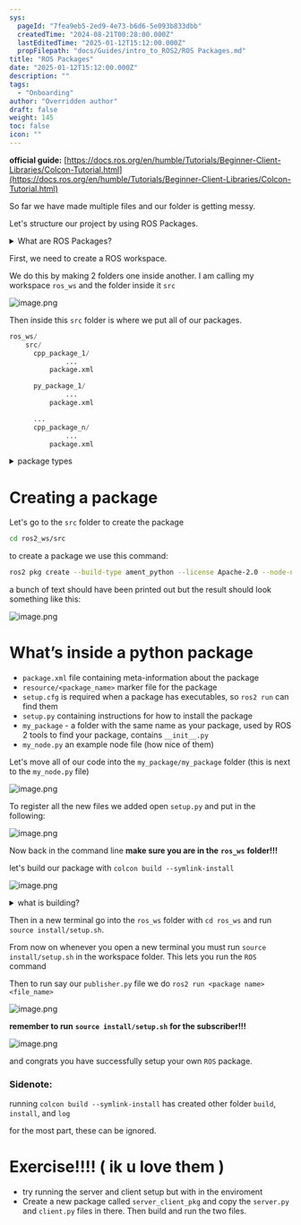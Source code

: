 ```yaml
---
sys:
  pageId: "7fea9eb5-2ed9-4e73-b6d6-5e093b833dbb"
  createdTime: "2024-08-21T00:28:00.000Z"
  lastEditedTime: "2025-01-12T15:12:00.000Z"
  propFilepath: "docs/Guides/intro_to_ROS2/ROS Packages.md"
title: "ROS Packages"
date: "2025-01-12T15:12:00.000Z"
description: ""
tags:
  - "Onboarding"
author: "Overridden author"
draft: false
weight: 145
toc: false
icon: ""
---
```


**official guide:** [https://docs.ros.org/en/humble/Tutorials/Beginner-Client-Libraries/Colcon-Tutorial.html](https://docs.ros.org/en/humble/Tutorials/Beginner-Client-Libraries/Colcon-Tutorial.html)

So far we have made multiple files and our folder is getting messy.

Let's structure our project by using ROS Packages.

<details>

<summary>What are ROS Packages?</summary>

ROS Packages are, as the name implies, packages of code that are highly sharable between ROS developers.

They consist of a folder, `package.xml` file, and source code

```python
      cpp_package_1/
		      ... imagine much code files here ..
          package.xml
```

</details>

First, we need to create a ROS workspace.

We do this by making 2 folders one inside another. I am calling my workspace `ros_ws` and the folder inside it `src`

![image.png](https://prod-files-secure.s3.us-west-2.amazonaws.com/d518164a-d88e-44d1-a4ee-3adb3bd8bce0/70706947-fd18-4537-a67b-e12946812d31/image.png?X-Amz-Algorithm=AWS4-HMAC-SHA256&X-Amz-Content-Sha256=UNSIGNED-PAYLOAD&X-Amz-Credential=ASIAZI2LB466V2FEPKK2%2F20250514%2Fus-west-2%2Fs3%2Faws4_request&X-Amz-Date=20250514T081229Z&X-Amz-Expires=3600&X-Amz-Security-Token=IQoJb3JpZ2luX2VjEFgaCXVzLXdlc3QtMiJGMEQCIFvbVb6%2BixwVK2ZqLDH56BjmdrOA9Pk%2FHfr6F2R6%2FRMKAiAtACBSBLz1b1UWJ0orfkwtmH4QPq31DTdNj1bg3ljBGyr%2FAwgREAAaDDYzNzQyMzE4MzgwNSIM5jX6NISl0HxpcvtYKtwDECdHwCVJomP%2BFm2t6%2B1hQLbC6dW4axPlbBxs9dgWDUEDSlwSLz4cTawYzD2QYLJegCDRSxgLQTKsQunnLB2v0InX18GamKORCeKx6OoZV%2FRBIU1TgD7lk2OLiD9fSlmunUtEDoP%2FSr0JU9f1WZDoYQMFWzm29Xv7rIR35tGzAsxZcv3Vu1nmlrlGpGKeuudKRtLJXT%2BpwbwLRx9zUCb5q5k%2Bspa5KOn2Va%2BEDfULXMiAbawNv7LFZOLn%2FlUh8detluvhw4iNj3s7N02zyYUM6lAXg0VXiS0l%2F0jlOxfV2yy66Uuxpwi7c1LMiwqCNo7St1d%2FfjAeDz9pqq4bQ%2F2efX4905qA2RFGU3DjKT3gGiJKtiw%2FlcR1VmMVgD08LgnpUwayduf1bCib1%2Bg0ydSO1HppTBtBozGFfi1dnYyUoglIDZRUSBtHKqQ2pTW0TOEvVhgJCg%2FL8vaCt0uTqK2SNsKN%2B2dWpHJ%2FvvX%2BF4snOLqTizj8i5t%2FGoX7gQZutmu%2Fr%2FH7bpndJ6cba%2F4HdT1qXlO3YZW0xtHI7lAnMNHkgJuw%2Fc5hberKYw8vDJ8x2I194m6DhJswu3u700iKSTGfvpoj8udN3%2BYF%2FfkUtalUeNbEHXWEECgMqIqIJBEw452RwQY6pgHyAbvCRwWGwBLvy0OmOh1B0ehyfelqvIzJ2WYJWOTKYMT61LpUoOI91WRuW%2FNZfYksg5VjzVZZ3OxZVvtdWaXC2mJAoWrMKCJSAIKchmqzU4TIUqdO6H%2BlDQ8enMS0y03YDodFuLPz%2BQHXZcil1TPyse0oYT0HJRL17OhNAUoN9DXMgyo%2FjXBblJLgrEQGkUERk45ib%2Byf56nxA5yXfBQgG15zrLFh&X-Amz-Signature=a25070dd419d4f66d4ed4426484e5a158b062abea01c003ee04f18340a0f7678&X-Amz-SignedHeaders=host&x-id=GetObject)

Then inside this `src` folder is where we put all of our packages.

```python
ros_ws/
    src/
      cpp_package_1/
		      ...
          package.xml

      py_package_1/
		      ...
          package.xml

      ...
      cpp_package_n/
		      ...
          package.xml

```

<details>

<summary>package types</summary>

packages can be either `C++` or python.

the intern file structure is different for each but for this guide we will stick to creating python packages

</details>

# Creating a package

Let's go to the `src` folder to create the package

```bash
cd ros2_ws/src
```

to create a package we use this command:

```bash
ros2 pkg create --build-type ament_python --license Apache-2.0 --node-name my_node my_package
```

a bunch of text should have been printed out but the result should look something like this:

![image.png](https://prod-files-secure.s3.us-west-2.amazonaws.com/d518164a-d88e-44d1-a4ee-3adb3bd8bce0/e6cf1e3f-8512-4a3e-b131-079f800bf3e8/image.png?X-Amz-Algorithm=AWS4-HMAC-SHA256&X-Amz-Content-Sha256=UNSIGNED-PAYLOAD&X-Amz-Credential=ASIAZI2LB466V2FEPKK2%2F20250514%2Fus-west-2%2Fs3%2Faws4_request&X-Amz-Date=20250514T081229Z&X-Amz-Expires=3600&X-Amz-Security-Token=IQoJb3JpZ2luX2VjEFgaCXVzLXdlc3QtMiJGMEQCIFvbVb6%2BixwVK2ZqLDH56BjmdrOA9Pk%2FHfr6F2R6%2FRMKAiAtACBSBLz1b1UWJ0orfkwtmH4QPq31DTdNj1bg3ljBGyr%2FAwgREAAaDDYzNzQyMzE4MzgwNSIM5jX6NISl0HxpcvtYKtwDECdHwCVJomP%2BFm2t6%2B1hQLbC6dW4axPlbBxs9dgWDUEDSlwSLz4cTawYzD2QYLJegCDRSxgLQTKsQunnLB2v0InX18GamKORCeKx6OoZV%2FRBIU1TgD7lk2OLiD9fSlmunUtEDoP%2FSr0JU9f1WZDoYQMFWzm29Xv7rIR35tGzAsxZcv3Vu1nmlrlGpGKeuudKRtLJXT%2BpwbwLRx9zUCb5q5k%2Bspa5KOn2Va%2BEDfULXMiAbawNv7LFZOLn%2FlUh8detluvhw4iNj3s7N02zyYUM6lAXg0VXiS0l%2F0jlOxfV2yy66Uuxpwi7c1LMiwqCNo7St1d%2FfjAeDz9pqq4bQ%2F2efX4905qA2RFGU3DjKT3gGiJKtiw%2FlcR1VmMVgD08LgnpUwayduf1bCib1%2Bg0ydSO1HppTBtBozGFfi1dnYyUoglIDZRUSBtHKqQ2pTW0TOEvVhgJCg%2FL8vaCt0uTqK2SNsKN%2B2dWpHJ%2FvvX%2BF4snOLqTizj8i5t%2FGoX7gQZutmu%2Fr%2FH7bpndJ6cba%2F4HdT1qXlO3YZW0xtHI7lAnMNHkgJuw%2Fc5hberKYw8vDJ8x2I194m6DhJswu3u700iKSTGfvpoj8udN3%2BYF%2FfkUtalUeNbEHXWEECgMqIqIJBEw452RwQY6pgHyAbvCRwWGwBLvy0OmOh1B0ehyfelqvIzJ2WYJWOTKYMT61LpUoOI91WRuW%2FNZfYksg5VjzVZZ3OxZVvtdWaXC2mJAoWrMKCJSAIKchmqzU4TIUqdO6H%2BlDQ8enMS0y03YDodFuLPz%2BQHXZcil1TPyse0oYT0HJRL17OhNAUoN9DXMgyo%2FjXBblJLgrEQGkUERk45ib%2Byf56nxA5yXfBQgG15zrLFh&X-Amz-Signature=e453a7852c3c416fef49a8913ee3b4118028b31f23f9f32954cd5939b0640967&X-Amz-SignedHeaders=host&x-id=GetObject)

# What’s inside a python package

- `package.xml` file containing meta-information about the package
- `resource/<package_name>` marker file for the package
- `setup.cfg` is required when a package has executables, so `ros2 run` can find them
- `setup.py` containing instructions for how to install the package
- `my_package` - a folder with the same name as your package, used by ROS 2 tools to find your package, contains `__init__.py`
- `my_node.py` an example node file (how nice of them)

Let's move all of our code into the `my_package/my_package` folder (this is next to the `my_node.py` file)

![image.png](https://prod-files-secure.s3.us-west-2.amazonaws.com/d518164a-d88e-44d1-a4ee-3adb3bd8bce0/9ce58f11-0da9-4d3e-b86d-506a9685d378/image.png?X-Amz-Algorithm=AWS4-HMAC-SHA256&X-Amz-Content-Sha256=UNSIGNED-PAYLOAD&X-Amz-Credential=ASIAZI2LB466V2FEPKK2%2F20250514%2Fus-west-2%2Fs3%2Faws4_request&X-Amz-Date=20250514T081230Z&X-Amz-Expires=3600&X-Amz-Security-Token=IQoJb3JpZ2luX2VjEFgaCXVzLXdlc3QtMiJGMEQCIFvbVb6%2BixwVK2ZqLDH56BjmdrOA9Pk%2FHfr6F2R6%2FRMKAiAtACBSBLz1b1UWJ0orfkwtmH4QPq31DTdNj1bg3ljBGyr%2FAwgREAAaDDYzNzQyMzE4MzgwNSIM5jX6NISl0HxpcvtYKtwDECdHwCVJomP%2BFm2t6%2B1hQLbC6dW4axPlbBxs9dgWDUEDSlwSLz4cTawYzD2QYLJegCDRSxgLQTKsQunnLB2v0InX18GamKORCeKx6OoZV%2FRBIU1TgD7lk2OLiD9fSlmunUtEDoP%2FSr0JU9f1WZDoYQMFWzm29Xv7rIR35tGzAsxZcv3Vu1nmlrlGpGKeuudKRtLJXT%2BpwbwLRx9zUCb5q5k%2Bspa5KOn2Va%2BEDfULXMiAbawNv7LFZOLn%2FlUh8detluvhw4iNj3s7N02zyYUM6lAXg0VXiS0l%2F0jlOxfV2yy66Uuxpwi7c1LMiwqCNo7St1d%2FfjAeDz9pqq4bQ%2F2efX4905qA2RFGU3DjKT3gGiJKtiw%2FlcR1VmMVgD08LgnpUwayduf1bCib1%2Bg0ydSO1HppTBtBozGFfi1dnYyUoglIDZRUSBtHKqQ2pTW0TOEvVhgJCg%2FL8vaCt0uTqK2SNsKN%2B2dWpHJ%2FvvX%2BF4snOLqTizj8i5t%2FGoX7gQZutmu%2Fr%2FH7bpndJ6cba%2F4HdT1qXlO3YZW0xtHI7lAnMNHkgJuw%2Fc5hberKYw8vDJ8x2I194m6DhJswu3u700iKSTGfvpoj8udN3%2BYF%2FfkUtalUeNbEHXWEECgMqIqIJBEw452RwQY6pgHyAbvCRwWGwBLvy0OmOh1B0ehyfelqvIzJ2WYJWOTKYMT61LpUoOI91WRuW%2FNZfYksg5VjzVZZ3OxZVvtdWaXC2mJAoWrMKCJSAIKchmqzU4TIUqdO6H%2BlDQ8enMS0y03YDodFuLPz%2BQHXZcil1TPyse0oYT0HJRL17OhNAUoN9DXMgyo%2FjXBblJLgrEQGkUERk45ib%2Byf56nxA5yXfBQgG15zrLFh&X-Amz-Signature=9642ac5a239e7c7adaee69856e9b7a15440cdcfbf9f18d9dd51c15118b966747&X-Amz-SignedHeaders=host&x-id=GetObject)

To register all the new files we added open `setup.py` and put in the following:

![image.png](https://prod-files-secure.s3.us-west-2.amazonaws.com/d518164a-d88e-44d1-a4ee-3adb3bd8bce0/1cd7c262-4cae-4496-9d75-c178537d24a2/image.png?X-Amz-Algorithm=AWS4-HMAC-SHA256&X-Amz-Content-Sha256=UNSIGNED-PAYLOAD&X-Amz-Credential=ASIAZI2LB466V2FEPKK2%2F20250514%2Fus-west-2%2Fs3%2Faws4_request&X-Amz-Date=20250514T081229Z&X-Amz-Expires=3600&X-Amz-Security-Token=IQoJb3JpZ2luX2VjEFgaCXVzLXdlc3QtMiJGMEQCIFvbVb6%2BixwVK2ZqLDH56BjmdrOA9Pk%2FHfr6F2R6%2FRMKAiAtACBSBLz1b1UWJ0orfkwtmH4QPq31DTdNj1bg3ljBGyr%2FAwgREAAaDDYzNzQyMzE4MzgwNSIM5jX6NISl0HxpcvtYKtwDECdHwCVJomP%2BFm2t6%2B1hQLbC6dW4axPlbBxs9dgWDUEDSlwSLz4cTawYzD2QYLJegCDRSxgLQTKsQunnLB2v0InX18GamKORCeKx6OoZV%2FRBIU1TgD7lk2OLiD9fSlmunUtEDoP%2FSr0JU9f1WZDoYQMFWzm29Xv7rIR35tGzAsxZcv3Vu1nmlrlGpGKeuudKRtLJXT%2BpwbwLRx9zUCb5q5k%2Bspa5KOn2Va%2BEDfULXMiAbawNv7LFZOLn%2FlUh8detluvhw4iNj3s7N02zyYUM6lAXg0VXiS0l%2F0jlOxfV2yy66Uuxpwi7c1LMiwqCNo7St1d%2FfjAeDz9pqq4bQ%2F2efX4905qA2RFGU3DjKT3gGiJKtiw%2FlcR1VmMVgD08LgnpUwayduf1bCib1%2Bg0ydSO1HppTBtBozGFfi1dnYyUoglIDZRUSBtHKqQ2pTW0TOEvVhgJCg%2FL8vaCt0uTqK2SNsKN%2B2dWpHJ%2FvvX%2BF4snOLqTizj8i5t%2FGoX7gQZutmu%2Fr%2FH7bpndJ6cba%2F4HdT1qXlO3YZW0xtHI7lAnMNHkgJuw%2Fc5hberKYw8vDJ8x2I194m6DhJswu3u700iKSTGfvpoj8udN3%2BYF%2FfkUtalUeNbEHXWEECgMqIqIJBEw452RwQY6pgHyAbvCRwWGwBLvy0OmOh1B0ehyfelqvIzJ2WYJWOTKYMT61LpUoOI91WRuW%2FNZfYksg5VjzVZZ3OxZVvtdWaXC2mJAoWrMKCJSAIKchmqzU4TIUqdO6H%2BlDQ8enMS0y03YDodFuLPz%2BQHXZcil1TPyse0oYT0HJRL17OhNAUoN9DXMgyo%2FjXBblJLgrEQGkUERk45ib%2Byf56nxA5yXfBQgG15zrLFh&X-Amz-Signature=a8edc9cf1aa1036e4cf5caaa3d640575acc50071bfbfa270c7aa8090f184abdf&X-Amz-SignedHeaders=host&x-id=GetObject)

Now back in the command line **make sure you are in the** **`ros_ws`** **folder!!!**

let's build our package with `colcon build --symlink-install`

![image.png](https://prod-files-secure.s3.us-west-2.amazonaws.com/d518164a-d88e-44d1-a4ee-3adb3bd8bce0/2f2a0d27-b173-48fd-b189-5f5c0ce65619/image.png?X-Amz-Algorithm=AWS4-HMAC-SHA256&X-Amz-Content-Sha256=UNSIGNED-PAYLOAD&X-Amz-Credential=ASIAZI2LB466V2FEPKK2%2F20250514%2Fus-west-2%2Fs3%2Faws4_request&X-Amz-Date=20250514T081230Z&X-Amz-Expires=3600&X-Amz-Security-Token=IQoJb3JpZ2luX2VjEFgaCXVzLXdlc3QtMiJGMEQCIFvbVb6%2BixwVK2ZqLDH56BjmdrOA9Pk%2FHfr6F2R6%2FRMKAiAtACBSBLz1b1UWJ0orfkwtmH4QPq31DTdNj1bg3ljBGyr%2FAwgREAAaDDYzNzQyMzE4MzgwNSIM5jX6NISl0HxpcvtYKtwDECdHwCVJomP%2BFm2t6%2B1hQLbC6dW4axPlbBxs9dgWDUEDSlwSLz4cTawYzD2QYLJegCDRSxgLQTKsQunnLB2v0InX18GamKORCeKx6OoZV%2FRBIU1TgD7lk2OLiD9fSlmunUtEDoP%2FSr0JU9f1WZDoYQMFWzm29Xv7rIR35tGzAsxZcv3Vu1nmlrlGpGKeuudKRtLJXT%2BpwbwLRx9zUCb5q5k%2Bspa5KOn2Va%2BEDfULXMiAbawNv7LFZOLn%2FlUh8detluvhw4iNj3s7N02zyYUM6lAXg0VXiS0l%2F0jlOxfV2yy66Uuxpwi7c1LMiwqCNo7St1d%2FfjAeDz9pqq4bQ%2F2efX4905qA2RFGU3DjKT3gGiJKtiw%2FlcR1VmMVgD08LgnpUwayduf1bCib1%2Bg0ydSO1HppTBtBozGFfi1dnYyUoglIDZRUSBtHKqQ2pTW0TOEvVhgJCg%2FL8vaCt0uTqK2SNsKN%2B2dWpHJ%2FvvX%2BF4snOLqTizj8i5t%2FGoX7gQZutmu%2Fr%2FH7bpndJ6cba%2F4HdT1qXlO3YZW0xtHI7lAnMNHkgJuw%2Fc5hberKYw8vDJ8x2I194m6DhJswu3u700iKSTGfvpoj8udN3%2BYF%2FfkUtalUeNbEHXWEECgMqIqIJBEw452RwQY6pgHyAbvCRwWGwBLvy0OmOh1B0ehyfelqvIzJ2WYJWOTKYMT61LpUoOI91WRuW%2FNZfYksg5VjzVZZ3OxZVvtdWaXC2mJAoWrMKCJSAIKchmqzU4TIUqdO6H%2BlDQ8enMS0y03YDodFuLPz%2BQHXZcil1TPyse0oYT0HJRL17OhNAUoN9DXMgyo%2FjXBblJLgrEQGkUERk45ib%2Byf56nxA5yXfBQgG15zrLFh&X-Amz-Signature=843000ea606dfa8e22d5acc947eeda11e69ef72afab5882c377ea325cab0ab1c&X-Amz-SignedHeaders=host&x-id=GetObject)

<details>

<summary>what is building?</summary>

if you are a CS major at Rose-Hulman you will learn the answer to this in CSSE132

but TLDR; is it combines all the code files into one program that can be run easily 

</details>

Then in a new terminal go into the `ros_ws` folder with `cd ros_ws` and run `source install/setup.sh`. 

From now on whenever you open a new terminal you must run `source install/setup.sh` in the workspace folder. This lets you run the `ROS` command

Then to run say our `publisher.py` file we do `ros2 run <package name> <file_name>`

![image.png](https://prod-files-secure.s3.us-west-2.amazonaws.com/d518164a-d88e-44d1-a4ee-3adb3bd8bce0/4f4b1219-3a44-4632-aa0a-ce3471699f59/image.png?X-Amz-Algorithm=AWS4-HMAC-SHA256&X-Amz-Content-Sha256=UNSIGNED-PAYLOAD&X-Amz-Credential=ASIAZI2LB466V2FEPKK2%2F20250514%2Fus-west-2%2Fs3%2Faws4_request&X-Amz-Date=20250514T081230Z&X-Amz-Expires=3600&X-Amz-Security-Token=IQoJb3JpZ2luX2VjEFgaCXVzLXdlc3QtMiJGMEQCIFvbVb6%2BixwVK2ZqLDH56BjmdrOA9Pk%2FHfr6F2R6%2FRMKAiAtACBSBLz1b1UWJ0orfkwtmH4QPq31DTdNj1bg3ljBGyr%2FAwgREAAaDDYzNzQyMzE4MzgwNSIM5jX6NISl0HxpcvtYKtwDECdHwCVJomP%2BFm2t6%2B1hQLbC6dW4axPlbBxs9dgWDUEDSlwSLz4cTawYzD2QYLJegCDRSxgLQTKsQunnLB2v0InX18GamKORCeKx6OoZV%2FRBIU1TgD7lk2OLiD9fSlmunUtEDoP%2FSr0JU9f1WZDoYQMFWzm29Xv7rIR35tGzAsxZcv3Vu1nmlrlGpGKeuudKRtLJXT%2BpwbwLRx9zUCb5q5k%2Bspa5KOn2Va%2BEDfULXMiAbawNv7LFZOLn%2FlUh8detluvhw4iNj3s7N02zyYUM6lAXg0VXiS0l%2F0jlOxfV2yy66Uuxpwi7c1LMiwqCNo7St1d%2FfjAeDz9pqq4bQ%2F2efX4905qA2RFGU3DjKT3gGiJKtiw%2FlcR1VmMVgD08LgnpUwayduf1bCib1%2Bg0ydSO1HppTBtBozGFfi1dnYyUoglIDZRUSBtHKqQ2pTW0TOEvVhgJCg%2FL8vaCt0uTqK2SNsKN%2B2dWpHJ%2FvvX%2BF4snOLqTizj8i5t%2FGoX7gQZutmu%2Fr%2FH7bpndJ6cba%2F4HdT1qXlO3YZW0xtHI7lAnMNHkgJuw%2Fc5hberKYw8vDJ8x2I194m6DhJswu3u700iKSTGfvpoj8udN3%2BYF%2FfkUtalUeNbEHXWEECgMqIqIJBEw452RwQY6pgHyAbvCRwWGwBLvy0OmOh1B0ehyfelqvIzJ2WYJWOTKYMT61LpUoOI91WRuW%2FNZfYksg5VjzVZZ3OxZVvtdWaXC2mJAoWrMKCJSAIKchmqzU4TIUqdO6H%2BlDQ8enMS0y03YDodFuLPz%2BQHXZcil1TPyse0oYT0HJRL17OhNAUoN9DXMgyo%2FjXBblJLgrEQGkUERk45ib%2Byf56nxA5yXfBQgG15zrLFh&X-Amz-Signature=3464c0d0afcec98b3becd86e04e07d66b2ed0e96cca09e484542128ac95bb1a0&X-Amz-SignedHeaders=host&x-id=GetObject)

**remember to run** **`source install/setup.sh`** **for the subscriber!!!**

![image.png](https://prod-files-secure.s3.us-west-2.amazonaws.com/d518164a-d88e-44d1-a4ee-3adb3bd8bce0/02121119-dad4-49ec-8356-c956108b4243/image.png?X-Amz-Algorithm=AWS4-HMAC-SHA256&X-Amz-Content-Sha256=UNSIGNED-PAYLOAD&X-Amz-Credential=ASIAZI2LB466V2FEPKK2%2F20250514%2Fus-west-2%2Fs3%2Faws4_request&X-Amz-Date=20250514T081230Z&X-Amz-Expires=3600&X-Amz-Security-Token=IQoJb3JpZ2luX2VjEFgaCXVzLXdlc3QtMiJGMEQCIFvbVb6%2BixwVK2ZqLDH56BjmdrOA9Pk%2FHfr6F2R6%2FRMKAiAtACBSBLz1b1UWJ0orfkwtmH4QPq31DTdNj1bg3ljBGyr%2FAwgREAAaDDYzNzQyMzE4MzgwNSIM5jX6NISl0HxpcvtYKtwDECdHwCVJomP%2BFm2t6%2B1hQLbC6dW4axPlbBxs9dgWDUEDSlwSLz4cTawYzD2QYLJegCDRSxgLQTKsQunnLB2v0InX18GamKORCeKx6OoZV%2FRBIU1TgD7lk2OLiD9fSlmunUtEDoP%2FSr0JU9f1WZDoYQMFWzm29Xv7rIR35tGzAsxZcv3Vu1nmlrlGpGKeuudKRtLJXT%2BpwbwLRx9zUCb5q5k%2Bspa5KOn2Va%2BEDfULXMiAbawNv7LFZOLn%2FlUh8detluvhw4iNj3s7N02zyYUM6lAXg0VXiS0l%2F0jlOxfV2yy66Uuxpwi7c1LMiwqCNo7St1d%2FfjAeDz9pqq4bQ%2F2efX4905qA2RFGU3DjKT3gGiJKtiw%2FlcR1VmMVgD08LgnpUwayduf1bCib1%2Bg0ydSO1HppTBtBozGFfi1dnYyUoglIDZRUSBtHKqQ2pTW0TOEvVhgJCg%2FL8vaCt0uTqK2SNsKN%2B2dWpHJ%2FvvX%2BF4snOLqTizj8i5t%2FGoX7gQZutmu%2Fr%2FH7bpndJ6cba%2F4HdT1qXlO3YZW0xtHI7lAnMNHkgJuw%2Fc5hberKYw8vDJ8x2I194m6DhJswu3u700iKSTGfvpoj8udN3%2BYF%2FfkUtalUeNbEHXWEECgMqIqIJBEw452RwQY6pgHyAbvCRwWGwBLvy0OmOh1B0ehyfelqvIzJ2WYJWOTKYMT61LpUoOI91WRuW%2FNZfYksg5VjzVZZ3OxZVvtdWaXC2mJAoWrMKCJSAIKchmqzU4TIUqdO6H%2BlDQ8enMS0y03YDodFuLPz%2BQHXZcil1TPyse0oYT0HJRL17OhNAUoN9DXMgyo%2FjXBblJLgrEQGkUERk45ib%2Byf56nxA5yXfBQgG15zrLFh&X-Amz-Signature=368b5c91550c0fb219ebb2ad7ad4ad993cc27764d079e67ce0b96e5d5047a674&X-Amz-SignedHeaders=host&x-id=GetObject)

and congrats you have successfully setup your own `ROS` package.

### Sidenote:

running `colcon build --symlink-install` has created other folder `build`, `install`, and `log`

for the most part, these can be ignored.

# Exercise!!!! ( ik u love them )

- try running the server and client setup but with in the enviroment
- Create a new package called `server_client_pkg` and copy the `server.py` and `client.py` files in there. Then build and run the two files.

